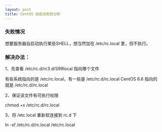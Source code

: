 ```yaml
---
layout: post
title: CentOS 自启动失败分析
---
```


### 失败情况

想要服务器自启动执行某些SHELL，想当然加在 /etc/rc.local 里，但不执行。

### 解决办法：

1、先查看 /etc/rc.d/rc3.d/S99local 指向哪个文件

有些系统指向的是 /etc/rc.local，有一些是 /etc/rc.d/rc.local
CentOS 6.6 指向的就是 /etc/rc.d/rc.local

2、保证该文件有可执行权限

chmod +x /etc/rc.d/rc.local

3、将 /etc.local 重新软连接到 rc.d 下

ln -sf /etc/rc.d/rc.local /etc/rc.local